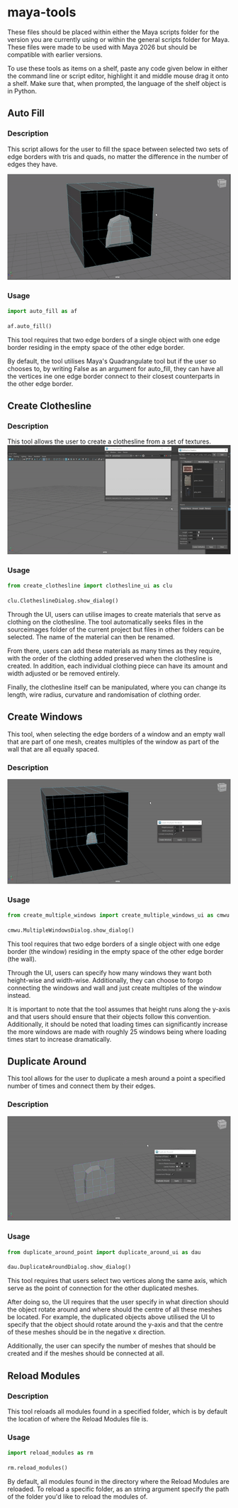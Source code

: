 # maya-tools

These files should be placed within either the Maya scripts folder for the version you are currently using or within the general scripts folder for Maya.
These files were made to be used with Maya 2026 but should be compatible with earlier versions.

To use these tools as items on a shelf, paste any code given below in either the command line or script editor, highlight it and middle mouse drag it onto a shelf. Make sure that, when prompted, the language of the shelf object is in Python.

## Auto Fill

### Description

This script allows for the user to fill the space between selected two sets of edge borders with tris and quads, no matter the difference in the number of edges they have.

![Auto Fill](assets/auto_fill.gif)

### Usage

```python
import auto_fill as af

af.auto_fill()
```

This tool requires that two edge borders of a single object with one edge border residing in the empty space of the other edge border.

By default, the tool utilises Maya's Quadrangulate tool but if the user so chooses to, by writing False as an argument for auto_fill, they can have all the vertices ine one edge border connect to their closest counterparts in the other edge border.

## Create Clothesline

### Description

This tool allows the user to create a clothesline from a set of textures.
![Create Clothesline](assets/create_clothesline.gif)

### Usage

```python
from create_clothesline import clothesline_ui as clu

clu.ClotheslineDialog.show_dialog()
```

Through the UI, users can utilise images to create materials that serve as clothing on the clothesline. The tool automatically seeks files in the sourceimages folder of the current project but files in other folders can be selected. The name of the material can then be renamed.

From there, users can add these materials as many times as they require, with the order of the clothing added preserved when the clothesline is created. In addition, each individual clothing piece can have its amount and width adjusted or be removed entirely.

Finally, the clothesline itself can be manipulated, where you can change its length, wire radius, curvature and randomisation of clothing order.

## Create Windows

This tool, when selecting the edge borders of a window and an empty wall that are part of one mesh, creates multiples of the window as part of the wall that are all equally spaced.

### Description

![Create Windows](assets/create_windows.gif)

### Usage

```python
from create_multiple_windows import create_multiple_windows_ui as cmwu

cmwu.MultipleWindowsDialog.show_dialog()
```

This tool requires that two edge borders of a single object with one edge border (the window) residing in the empty space of the other edge border (the wall).

Through the UI, users can specify how many windows they want both height-wise and width-wise. Additionally, they can choose to forgo connecting the windows and wall and just create multiples of the window instead.

It is important to note that the tool assumes that height runs along the y-axis and that users should ensure that their objects follow this convention. Additionally, it should be noted that loading times can significantly increase the more windows are made with roughly 25 windows being where loading times start to increase dramatically.

## Duplicate Around

This tool allows for the user to duplicate a mesh around a point a specified number of times and connect them by their edges.

### Description

![Duplicate Around](assets/duplicate_around.gif)

### Usage

```python
from duplicate_around_point import duplicate_around_ui as dau

dau.DuplicateAroundDialog.show_dialog()
```

This tool requires that users select two vertices along the same axis, which serve as the point of connection for the other duplicated meshes.

After doing so, the UI requires that the user specify in what direction should the object rotate around and where should the centre of all these meshes be located. For example, the duplicated objects above utilised the UI to specify that the object should rotate around the y-axis and that the centre of these meshes should be in the negative x direction.

Additionally, the user can specify the number of meshes that should be created and if the meshes should be connected at all.

## Reload Modules

### Description

This tool reloads all modules found in a specified folder, which is by default the location of where the Reload Modules file is.

### Usage

```python
import reload_modules as rm

rm.reload_modules()
```

By default, all modules found in the directory where the Reload Modules are reloaded. To reload a specific folder, as an string argument specify the path of the folder you'd like to reload the modules of.
